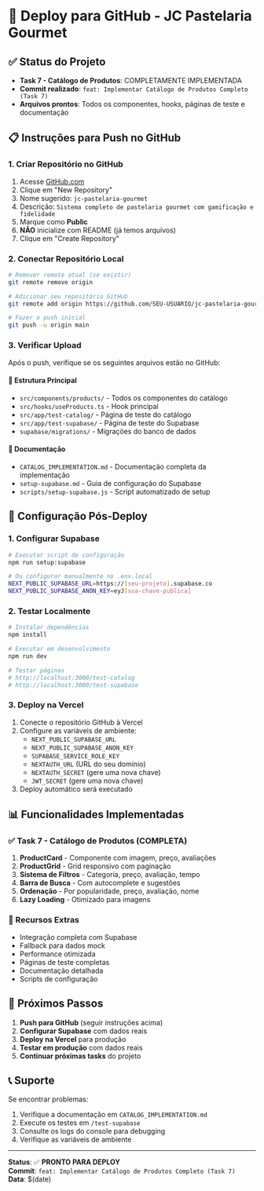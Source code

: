 # 🚀 Deploy para GitHub - JC Pastelaria Gourmet

## ✅ Status do Projeto
- **Task 7 - Catálogo de Produtos**: COMPLETAMENTE IMPLEMENTADA
- **Commit realizado**: `feat: Implementar Catálogo de Produtos Completo (Task 7)`
- **Arquivos prontos**: Todos os componentes, hooks, páginas de teste e documentação

## 📋 Instruções para Push no GitHub

### 1. Criar Repositório no GitHub
1. Acesse [GitHub.com](https://github.com)
2. Clique em "New Repository"
3. Nome sugerido: `jc-pastelaria-gourmet`
4. Descrição: `Sistema completo de pastelaria gourmet com gamificação e fidelidade`
5. Marque como **Public**
6. **NÃO** inicialize com README (já temos arquivos)
7. Clique em "Create Repository"

### 2. Conectar Repositório Local
```bash
# Remover remote atual (se existir)
git remote remove origin

# Adicionar seu repositório GitHub
git remote add origin https://github.com/SEU-USUARIO/jc-pastelaria-gourmet.git

# Fazer o push inicial
git push -u origin main
```

### 3. Verificar Upload
Após o push, verifique se os seguintes arquivos estão no GitHub:

#### 📁 Estrutura Principal
- `src/components/products/` - Todos os componentes do catálogo
- `src/hooks/useProducts.ts` - Hook principal
- `src/app/test-catalog/` - Página de teste do catálogo
- `src/app/test-supabase/` - Página de teste do Supabase
- `supabase/migrations/` - Migrações do banco de dados

#### 📄 Documentação
- `CATALOG_IMPLEMENTATION.md` - Documentação completa da implementação
- `setup-supabase.md` - Guia de configuração do Supabase
- `scripts/setup-supabase.js` - Script automatizado de setup

## 🔧 Configuração Pós-Deploy

### 1. Configurar Supabase
```bash
# Executar script de configuração
npm run setup:supabase

# Ou configurar manualmente no .env.local
NEXT_PUBLIC_SUPABASE_URL=https://[seu-projeto].supabase.co
NEXT_PUBLIC_SUPABASE_ANON_KEY=eyJ[sua-chave-publica]
```

### 2. Testar Localmente
```bash
# Instalar dependências
npm install

# Executar em desenvolvimento
npm run dev

# Testar páginas
# http://localhost:3000/test-catalog
# http://localhost:3000/test-supabase
```

### 3. Deploy na Vercel
1. Conecte o repositório GitHub à Vercel
2. Configure as variáveis de ambiente:
   - `NEXT_PUBLIC_SUPABASE_URL`
   - `NEXT_PUBLIC_SUPABASE_ANON_KEY`
   - `SUPABASE_SERVICE_ROLE_KEY`
   - `NEXTAUTH_URL` (URL do seu domínio)
   - `NEXTAUTH_SECRET` (gere uma nova chave)
   - `JWT_SECRET` (gere uma nova chave)
3. Deploy automático será executado

## 📊 Funcionalidades Implementadas

### ✅ Task 7 - Catálogo de Produtos (COMPLETA)
1. **ProductCard** - Componente com imagem, preço, avaliações
2. **ProductGrid** - Grid responsivo com paginação
3. **Sistema de Filtros** - Categoria, preço, avaliação, tempo
4. **Barra de Busca** - Com autocomplete e sugestões
5. **Ordenação** - Por popularidade, preço, avaliação, nome
6. **Lazy Loading** - Otimizado para imagens

### 🚀 Recursos Extras
- Integração completa com Supabase
- Fallback para dados mock
- Performance otimizada
- Páginas de teste completas
- Documentação detalhada
- Scripts de configuração

## 🎯 Próximos Passos

1. **Push para GitHub** (seguir instruções acima)
2. **Configurar Supabase** com dados reais
3. **Deploy na Vercel** para produção
4. **Testar em produção** com dados reais
5. **Continuar próximas tasks** do projeto

## 📞 Suporte

Se encontrar problemas:
1. Verifique a documentação em `CATALOG_IMPLEMENTATION.md`
2. Execute os testes em `/test-supabase`
3. Consulte os logs do console para debugging
4. Verifique as variáveis de ambiente

---

**Status**: ✅ **PRONTO PARA DEPLOY**  
**Commit**: `feat: Implementar Catálogo de Produtos Completo (Task 7)`  
**Data**: $(date)